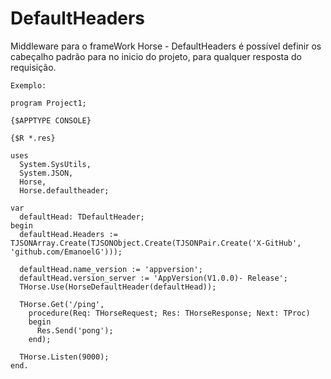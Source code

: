 # DefaultHeaders
Middleware para o frameWork Horse - DefaultHeaders é possível definir os cabeçalho padrão para no inicio do projeto, para qualquer resposta do requisição.

    Exemplo:
    
    program Project1;

    {$APPTYPE CONSOLE}

    {$R *.res}

    uses
      System.SysUtils,
      System.JSON,
      Horse,
      Horse.defaultheader;

    var
      defaultHead: TDefaultHeader;
    begin
      defaultHead.Headers := TJSONArray.Create(TJSONObject.Create(TJSONPair.Create('X-GitHub', 'github.com/EmanoelG')));

      defaultHead.name_version := 'appversion';
      defaultHead.version_server := 'AppVersion(V1.0.0)- Release';
      THorse.Use(HorseDefaultHeader(defaultHead));

      THorse.Get('/ping',
        procedure(Req: THorseRequest; Res: THorseResponse; Next: TProc)
        begin
          Res.Send('pong');
        end);

      THorse.Listen(9000);
    end.
